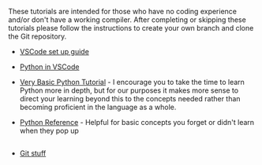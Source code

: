 These tutorials are intended for those who have no coding experience and/or don't have a working compiler. After completing or skipping these tutorials please follow the instructions to create your own branch and clone the Git repository.


- [VSCode set up guide](https://code.visualstudio.com/docs/introvideos/basics)
- [Python in VSCode](https://code.visualstudio.com/docs/python/python-tutorial)
- [Very Basic Python Tutorial](https://youtu.be/kqtD5dpn9C8?feature=shared)
        - I encourage you to take the time to learn Python more in depth, but for our purposes it makes more sense to direct your learning beyond this to the concepts needed rather than becoming proficient in the language as a whole.

- [Python Reference](https://docs.python.org/3/tutorial/index.html) - Helpful for basic concepts you forget or didn't learn when they pop up
##
- [Git stuff](./git_intro.md)
